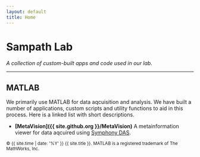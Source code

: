 ```yaml
---
layout: default
title: Home
---
```


<div class="center">
  <h1>Sampath Lab</h1>
  <em>A collection of custom-built apps and code used in our lab.</em>
  <hr />
</div>

## MATLAB

We primarily use MATLAB for data aqcuisition and analysis. We have built a number of applications, custom scripts and utility functions to aid in this process. Here is a linked list with short descriptions.

- **[MetaVision]({{ site.github.org }}/MetaVision)** A metainformation viewer for data aqcuired using [Symphony DAS](http://symphony-das.github.io).


<small>&copy; {{ site.time | date: '%Y' }} {{ site.title }}. MATLAB is a registered trademark of The MathWorks, Inc.</small>
